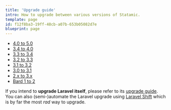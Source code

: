 ```yaml
---
title: 'Upgrade guide'
intro: How to upgrade between various versions of Statamic.
template: page
id: f12f8ba3-19ff-48cb-a07b-653b05082d7e
blueprint: page
---
```

- [4.0 to 5.0](/upgrade-guide/4-to-5)
- [3.4 to 4.0](/upgrade-guide/3-4-to-4-0)
- [3.3 to 3.4](/upgrade-guide/3-3-to-3-4)
- [3.2 to 3.3](/upgrade-guide/3-2-to-3-3)
- [3.1 to 3.2](/upgrade-guide/3-1-to-3-2)
- [3.0 to 3.1](/upgrade-guide/3-0-to-3-1)
- [2.x to 3.x](/upgrade-guide/v2-to-v3)
- [Bard 1 to 2](/upgrade-guide/bard-v1-to-v2)

If you intend to **upgrade Laravel itself**, please refer to its [upgrade guide](https://laravel.com/docs/upgrade).
You can also (semi-)automate the Laravel upgrade using [Laravel Shift](https://laravelshift.com) which is by far the most _rad_ way to upgrade.
